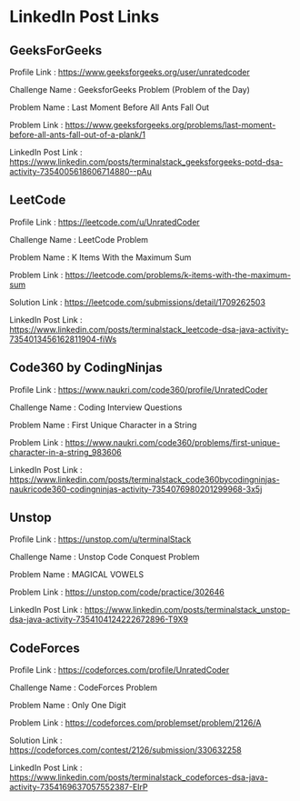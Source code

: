 # LinkedIn Post Links

## GeeksForGeeks

Profile Link : https://www.geeksforgeeks.org/user/unratedcoder

Challenge Name : GeeksforGeeks Problem (Problem of the Day)

Problem Name : Last Moment Before All Ants Fall Out

Problem Link : https://www.geeksforgeeks.org/problems/last-moment-before-all-ants-fall-out-of-a-plank/1

LinkedIn Post Link : https://www.linkedin.com/posts/terminalstack_geeksforgeeks-potd-dsa-activity-7354005618606714880--pAu

## LeetCode

Profile Link : https://leetcode.com/u/UnratedCoder

Challenge Name : LeetCode Problem

Problem Name : K Items With the Maximum Sum

Problem Link : https://leetcode.com/problems/k-items-with-the-maximum-sum

Solution Link : https://leetcode.com/submissions/detail/1709262503

LinkedIn Post Link : https://www.linkedin.com/posts/terminalstack_leetcode-dsa-java-activity-7354013456162811904-fiWs

## Code360 by CodingNinjas

Profile Link : https://www.naukri.com/code360/profile/UnratedCoder

Challenge Name : Coding Interview Questions

Problem Name : First Unique Character in a String

Problem Link : https://www.naukri.com/code360/problems/first-unique-character-in-a-string_983606

LinkedIn Post Link : https://www.linkedin.com/posts/terminalstack_code360bycodingninjas-naukricode360-codingninjas-activity-7354076980201299968-3x5j

## Unstop

Profile Link : https://unstop.com/u/terminalStack

Challenge Name : Unstop Code Conquest Problem

Problem Name : MAGICAL VOWELS

Problem Link : https://unstop.com/code/practice/302646

LinkedIn Post Link : https://www.linkedin.com/posts/terminalstack_unstop-dsa-java-activity-7354104124222672896-T9X9

## CodeForces

Profile Link : https://codeforces.com/profile/UnratedCoder

Challenge Name : CodeForces Problem

Problem Name : Only One Digit

Problem Link : https://codeforces.com/problemset/problem/2126/A

Solution Link : https://codeforces.com/contest/2126/submission/330632258

LinkedIn Post Link : https://www.linkedin.com/posts/terminalstack_codeforces-dsa-java-activity-7354169637057552387-EIrP
